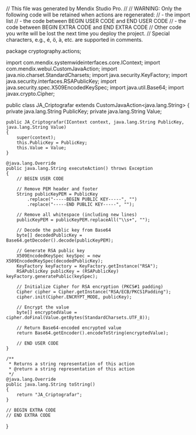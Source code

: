 // This file was generated by Mendix Studio Pro.
//
// WARNING: Only the following code will be retained when actions are regenerated:
// - the import list
// - the code between BEGIN USER CODE and END USER CODE
// - the code between BEGIN EXTRA CODE and END EXTRA CODE
// Other code you write will be lost the next time you deploy the project.
// Special characters, e.g., é, ö, à, etc. are supported in comments.

package cryptography.actions;

import com.mendix.systemwideinterfaces.core.IContext;
import com.mendix.webui.CustomJavaAction;
import java.nio.charset.StandardCharsets;
import java.security.KeyFactory;
import java.security.interfaces.RSAPublicKey;
import java.security.spec.X509EncodedKeySpec;
import java.util.Base64;
import javax.crypto.Cipher;

public class JA_Criptografar extends CustomJavaAction<java.lang.String>
{
    private java.lang.String PublicKey;
    private java.lang.String Value;

    public JA_Criptografar(IContext context, java.lang.String PublicKey, java.lang.String Value)
    {
        super(context);
        this.PublicKey = PublicKey;
        this.Value = Value;
    }

    @java.lang.Override
    public java.lang.String executeAction() throws Exception
    {
        // BEGIN USER CODE

        // Remove PEM header and footer
        String publicKeyPEM = PublicKey
            .replace("-----BEGIN PUBLIC KEY-----", "")
            .replace("-----END PUBLIC KEY-----", "");

        // Remove all whitespace (including new lines)
        publicKeyPEM = publicKeyPEM.replaceAll("\\s+", "");

        // Decode the public key from Base64
        byte[] decodedPublicKey = Base64.getDecoder().decode(publicKeyPEM);

        // Generate RSA public key
        X509EncodedKeySpec keySpec = new X509EncodedKeySpec(decodedPublicKey);
        KeyFactory keyFactory = KeyFactory.getInstance("RSA");
        RSAPublicKey publicKey = (RSAPublicKey) keyFactory.generatePublic(keySpec);

        // Initialize Cipher for RSA encryption (PKCS#1 padding)
        Cipher cipher = Cipher.getInstance("RSA/ECB/PKCS1Padding");
        cipher.init(Cipher.ENCRYPT_MODE, publicKey);

        // Encrypt the value
        byte[] encryptedValue = cipher.doFinal(Value.getBytes(StandardCharsets.UTF_8));

        // Return Base64-encoded encrypted value
        return Base64.getEncoder().encodeToString(encryptedValue);

        // END USER CODE
    }

    /**
     * Returns a string representation of this action
     * @return a string representation of this action
     */
    @java.lang.Override
    public java.lang.String toString()
    {
        return "JA_Criptografar";
    }

    // BEGIN EXTRA CODE
    // END EXTRA CODE
}
